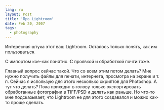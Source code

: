 ```yaml
---
lang: ru
layout: Post
title: 'Про Lightroom'
date: Feb 20, 2007
tags:
  - photography
---
```


Интересная штука этот ваш Lightroom. Осталось только понять, как им пользоваться.

С импортом кое-как понятно. С проявкой и обработкой почти тоже.

Главный вопрос сейчас такой. Что со всем этим потом делать? Мне нужно получить файлы для печати, интернета, просмотра на экране и т. п. Сейчас я использую для этого несколько скриптов для Photoshop. А тут что делать? Пока приходит в голову только экспортировать обработанные фотографии в TIFF/PSD и делать как раньше. Но что-то мне подсказывает, что Lightroom не для этого создавался и можно как-то проще сделать.
